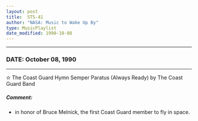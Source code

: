 ```yaml
---
layout: post
title:  STS-41
author: "NASA: Music to Wake Up By"
type: MusicPlaylist
date_modified: 1990-10-08
---
```


----
### DATE: October 08, 1990
----
✫ The Coast Guard Hymn Semper Paratus (Always Ready) by The Coast Guard Band

##### Comment:
* in honor of Bruce Melnick, the first Coast Guard member to fly in space.
